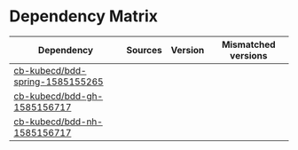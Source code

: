 # Dependency Matrix

Dependency | Sources | Version | Mismatched versions
---------- | ------- | ------- | -------------------
[cb-kubecd/bdd-spring-1585155265](https://github.com/cb-kubecd/bdd-spring-1585155265.git) |  | []() | 
[cb-kubecd/bdd-gh-1585156717](https://github.com/cb-kubecd/bdd-gh-1585156717.git) |  | []() | 
[cb-kubecd/bdd-nh-1585156717](https://github.com/cb-kubecd/bdd-nh-1585156717.git) |  | []() | 
